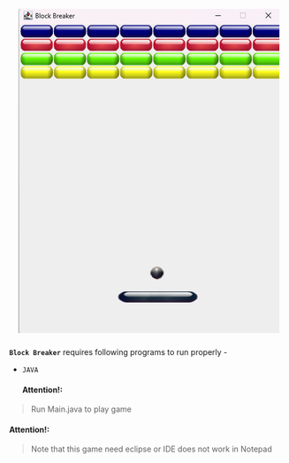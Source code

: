 <h1 align ="center">
<br>
<a href="https://github.com/raghul-tech/BlockBreaker.git"><img src="Block Breaker/BlockBreaker.png" alt="blockBreaker"></a>
    
</h1>

**`Block Breaker`** requires following programs to run properly -

- `JAVA`

  #### Attention!:
> Run Main.java to play game

#### Attention!:
> Note that this game need eclipse or IDE does not work in Notepad 


